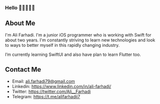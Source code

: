 ### Hello 👋🏻👨🏻‍💻

## About Me

I'm Ali Farhadi. I'm a junior iOS programmer who is working with Swift for about two years. I'm constantly striving to learn new technologies and look to ways to better myself in this rapidly changing industry. 

I’m currently learning SwiftUI and also have plan to learn Flutter too.

## Contact Me

  - Email: ali.farhadi79@gmail.com
  - Linkedin: https://www.linkedin.com/in/ali-farhadi/
  - Twitter: https://twitter.com/Ali__Farhadi
  - Telegram: https://t.me/alifarhadii7
